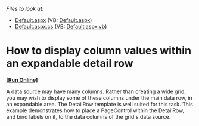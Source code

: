 <!-- default file list -->
*Files to look at*:

* [Default.aspx](./CS/MasterColumnsOnDetailPage/Default.aspx) (VB: [Default.aspx](./VB/MasterColumnsOnDetailPage/Default.aspx))
* [Default.aspx.cs](./CS/MasterColumnsOnDetailPage/Default.aspx.cs) (VB: [Default.aspx.vb](./VB/MasterColumnsOnDetailPage/Default.aspx.vb))
<!-- default file list end -->
# How to display column values within an expandable detail row
<!-- run online -->
**[[Run Online]](https://codecentral.devexpress.com/e973/)**
<!-- run online end -->


<p>A data source may have many columns. Rather than creating a wide grid, you may wish to display some of these columns under the main data row, in an expandable area. The DetailRow template is well suited for this task. This example demonstrates how to place a PageControl within the DetailRow, and bind labels on it, to the data columns of the grid's data source.</p>

<br/>


